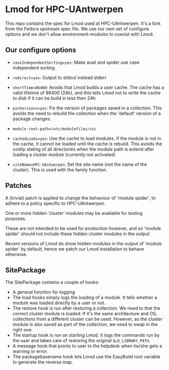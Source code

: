 Lmod for HPC-UAntwerpen 
=======================

This repo contains the spec for Lmod used at HPC-UAntwerpen. It's a fork
from the Fedora upstream spec file. We use our own set of configure
options and we don't allow environment-modules to coexist with Lmod.

Our configure options
---------------------
- `caseIndependentSorting=yes`:
  Make avail and spider use case independent sorting

- `redirect=yes`:
  Output to stdout instead stderr

- `shortTime=86400`:
  Avoids that Lmod builds a user cache. The cache has a valid lifetime
  of 86400 (24h), and this tells Lmod not to write the cache to disk
  if it can be build in less then 24h.

- `pinVersions=yes`:
  Fix the version of packages saved in a collection. This avoids
  the need to rebuild the collection when the 'default' version
  of a package changes.

- `module-root-path=/etc/modulefiles/vsc`

- `cachedLoads=yes`:
  Use the cache to load modules. If the module is not in the cache, it
  cannot be loaded until the cache is rebuild. This avoids the costly
  stating of all directories when the module path is extend after
  loading a cluster module (currently not activated)

- `siteName=HPC-UAntwerpen`:
  Set the site name (not the name of the cluster). This is used with
  the family function.


Patches
-------

A (trivial) patch is applied to change the behaviour of 'module spider',
to adhere to a policy specific to HPC-UAntwerpen.

One or more hidden 'cluster' modules may be available for testing purposes.

These are not intended to be used for production however, and so
'module spider' should not include these hidden cluster modules
in the output.

Recent versions of Lmod do show hidden modules in the output of
'module spider' by default, hence we patch our Lmod installation
to behave otherwise.

SitePackage
-----------
The SitePackage contains a couple of hooks:
- A general function for logging
- The load hooks simply logs the loading of a module. It tells whether
  a module was loaded directly by a user or not.
- The restore hook is run after restoring a collection. We need to
  that the correct cluster module is loaded: If it's the same architecture
  and OS, collections from a different cluster can be used. However,
  as the cluster module is also saved as part of the collection, we
  need to swap in the right one.
- The startup hook is run on starting Lmod. It logs the commands run by
  the user and takes care of restoring the original `$LD_LIBRARY_PATH`.
- A message hook that points to user to the helpdesk when he/she gets a
  warning or error.
- The packagebasename hook lets Lmod use the EasyBuild root variable to
  generate the reverse map.
